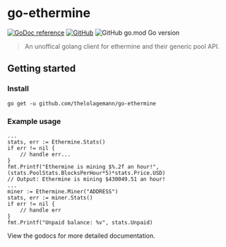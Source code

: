 # go-ethermine

[![GoDoc reference](https://img.shields.io/badge/docs-reference-blue?style=flat-square&logo=go)](https://pkg.go.dev/github.com/thelolagemann/go-ethermine) [![GitHub](https://img.shields.io/github/license/thelolagemann/go-ethermine?style=flat-square)](https://github.com/thelolagemann/go-ethermine/blob/main/LICENSE) ![GitHub go.mod Go version](https://img.shields.io/github/go-mod/go-version/thelolagemann/go-ethermine?style=flat-square&l)

> An unoffical golang client for ethermine and their generic pool API.

## Getting started

### Install

```
go get -u github.com/thelolagemann/go-ethermine
```

### Example usage

```golang
...
stats, err := Ethermine.Stats()
if err != nil {
    // handle err...
}
fmt.Printf("Ethermine is mining $%.2f an hour!", (stats.PoolStats.BlocksPerHour*5)*stats.Price.USD)
// Output: Ethermine is mining $430049.51 an hour!
...
miner := Ethermine.Miner("ADDRESS")
stats, err := miner.Stats()
if err != nil {
    // handle err
}
fmt.Printf("Unpaid balance: %v", stats.Unpaid)
```

View the godocs for more detailed documentation.
